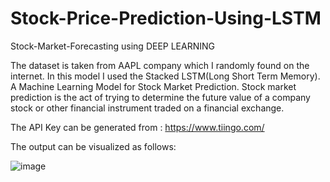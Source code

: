 # Stock-Price-Prediction-Using-LSTM

Stock-Market-Forecasting using DEEP LEARNING

The dataset is taken from AAPL company which I randomly found on the internet. In this model I used the Stacked LSTM(Long Short Term Memory). A Machine Learning Model for Stock Market Prediction. Stock market prediction is the act of trying to determine the future value of a company stock or other financial instrument traded on a financial exchange.

The API Key can be generated from : https://www.tiingo.com/


The output can be visualized as follows:

![image](https://github.com/user-attachments/assets/ca2b0067-bf0a-4452-b104-38ac92b4fa95)
